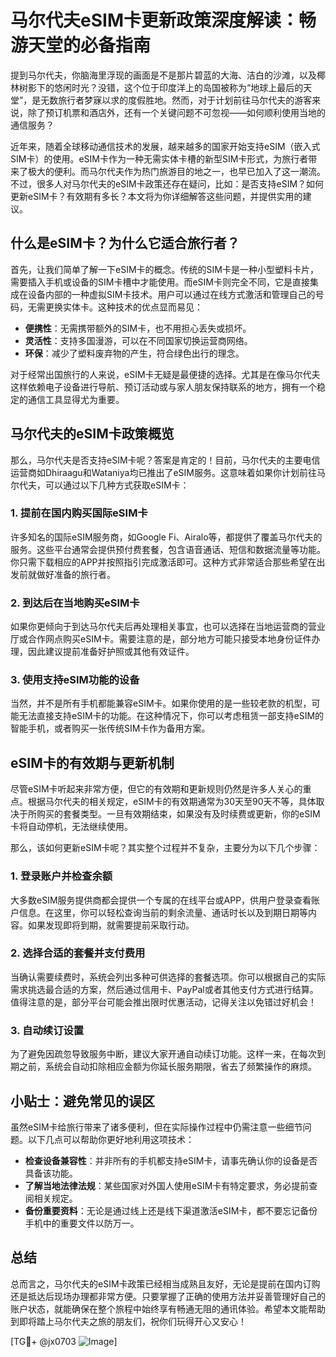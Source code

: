 # 马尔代夫eSIM卡更新政策深度解读：畅游天堂的必备指南

提到马尔代夫，你脑海里浮现的画面是不是那片碧蓝的大海、洁白的沙滩，以及椰林树影下的悠闲时光？没错，这个位于印度洋上的岛国被称为“地球上最后的天堂”，是无数旅行者梦寐以求的度假胜地。然而，对于计划前往马尔代夫的游客来说，除了预订机票和酒店外，还有一个关键问题不可忽视——如何顺利使用当地的通信服务？

近年来，随着全球移动通信技术的发展，越来越多的国家开始支持eSIM（嵌入式SIM卡）的使用。eSIM卡作为一种无需实体卡槽的新型SIM卡形式，为旅行者带来了极大的便利。而马尔代夫作为热门旅游目的地之一，也早已加入了这一潮流。不过，很多人对马尔代夫的eSIM卡政策还存在疑问，比如：是否支持eSIM？如何更新eSIM卡？有效期有多长？本文将为你详细解答这些问题，并提供实用的建议。

## 什么是eSIM卡？为什么它适合旅行者？

首先，让我们简单了解一下eSIM卡的概念。传统的SIM卡是一种小型塑料卡片，需要插入手机或设备的SIM卡槽中才能使用。而eSIM卡则完全不同，它是直接集成在设备内部的一种虚拟SIM卡技术。用户可以通过在线方式激活和管理自己的号码，无需更换实体卡。这种技术的优点显而易见：

- **便携性**：无需携带额外的SIM卡，也不用担心丢失或损坏。
- **灵活性**：支持多国漫游，可以在不同国家切换运营商网络。
- **环保**：减少了塑料废弃物的产生，符合绿色出行的理念。

对于经常出国旅行的人来说，eSIM卡无疑是最便捷的选择。尤其是在像马尔代夫这样依赖电子设备进行导航、预订活动或与家人朋友保持联系的地方，拥有一个稳定的通信工具显得尤为重要。

## 马尔代夫的eSIM卡政策概览

那么，马尔代夫是否支持eSIM卡呢？答案是肯定的！目前，马尔代夫的主要电信运营商如Dhiraagu和Wataniya均已推出了eSIM服务。这意味着如果你计划前往马尔代夫，可以通过以下几种方式获取eSIM卡：

### 1. 提前在国内购买国际eSIM卡
许多知名的国际eSIM服务商，如Google Fi、Airalo等，都提供了覆盖马尔代夫的服务。这些平台通常会提供预付费套餐，包含语音通话、短信和数据流量等功能。你只需下载相应的APP并按照指引完成激活即可。这种方式非常适合那些希望在出发前就做好准备的旅行者。

### 2. 到达后在当地购买eSIM卡
如果你更倾向于到达马尔代夫后再处理相关事宜，也可以选择在当地运营商的营业厅或合作网点购买eSIM卡。需要注意的是，部分地方可能只接受本地身份证件办理，因此建议提前准备好护照或其他有效证件。

### 3. 使用支持eSIM功能的设备
当然，并不是所有手机都能兼容eSIM卡。如果你使用的是一些较老款的机型，可能无法直接支持eSIM卡的功能。在这种情况下，你可以考虑租赁一部支持eSIM的智能手机，或者购买一张传统SIM卡作为备用方案。

## eSIM卡的有效期与更新机制

尽管eSIM卡听起来非常方便，但它的有效期和更新规则仍然是许多人关心的重点。根据马尔代夫的相关规定，eSIM卡的有效期通常为30天至90天不等，具体取决于所购买的套餐类型。一旦有效期结束，如果没有及时续费或更新，你的eSIM卡将自动停机，无法继续使用。

那么，该如何更新eSIM卡呢？其实整个过程并不复杂，主要分为以下几个步骤：

### 1. 登录账户并检查余额
大多数eSIM服务提供商都会提供一个专属的在线平台或APP，供用户登录查看账户信息。在这里，你可以轻松查询当前的剩余流量、通话时长以及到期日期等内容。如果发现即将到期，就需要提前采取行动。

### 2. 选择合适的套餐并支付费用
当确认需要续费时，系统会列出多种可供选择的套餐选项。你可以根据自己的实际需求挑选最合适的方案，然后通过信用卡、PayPal或者其他支付方式进行结算。值得注意的是，部分平台可能会推出限时优惠活动，记得关注以免错过好机会！

### 3. 自动续订设置
为了避免因疏忽导致服务中断，建议大家开通自动续订功能。这样一来，在每次到期之前，系统会自动扣除相应金额为你延长服务期限，省去了频繁操作的麻烦。

## 小贴士：避免常见的误区

虽然eSIM卡给旅行带来了诸多便利，但在实际操作过程中仍需注意一些细节问题。以下几点可以帮助你更好地利用这项技术：

- **检查设备兼容性**：并非所有的手机都支持eSIM卡，请事先确认你的设备是否具备该功能。
- **了解当地法律法规**：某些国家对外国人使用eSIM卡有特定要求，务必提前查阅相关规定。
- **备份重要资料**：无论是通过线上还是线下渠道激活eSIM卡，都不要忘记备份手机中的重要文件以防万一。

## 总结

总而言之，马尔代夫的eSIM卡政策已经相当成熟且友好，无论是提前在国内订购还是抵达后现场办理都非常方便。只要掌握了正确的使用方法并妥善管理好自己的账户状态，就能确保在整个旅程中始终享有畅通无阻的通讯体验。希望本文能帮助到即将踏上马尔代夫之旅的朋友们，祝你们玩得开心又安心！

[TG💪+ @jx0703 ![Image](https://github.com/user-attachments/assets/dbca1d08-cadb-493c-b0ec-ad6f7a83f270)]